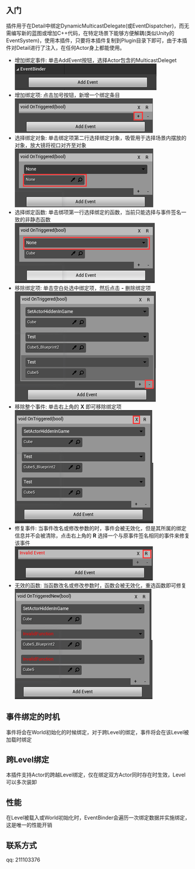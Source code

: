## 入门

插件用于在Detail中绑定DynamicMulticastDelegate(或EventDispatcher)，而无需编写新的蓝图或增加C++代码，在特定场景下能够方便解耦(类似Unity的EventSystem)，使用本插件，只要将本插件复制到Plugin目录下即可，由于本插件对Detail进行了注入，在任何Actor身上都能使用。

- 增加绑定事件: 单击AddEvent按钮，选择Actor包含的MulticastDeleget<br/>
![增加绑定事件](./GitImg/NewBindEvent.png)
- 增加绑定项: 点击加号按钮，新增一个绑定条目<br/>
![增加绑定项:](./GitImg/NewBindItem.png)
- 选择绑定对象: 单击绑定项第二行选择绑定对象，吸管用于选择场景内摆放的对象，放大镜将视口对齐至对象<br/>
![选择绑定对象](./GitImg/SelectObject.png)
- 选择绑定函数: 单击绑项第一行选择绑定的函数，当前只能选择与事件签名一致的非静态函数<br/>
![选择绑定函数](./GitImg/SelectFunction.png)
- 移除绑定项: 单击空白处选中绑定项，然后点击 **-** 删除绑定项<br/>
![移除绑定项](./GitImg/RemoveBindItem.png)
- 移除整个事件: 单击右上角的 **X** 即可移除绑定项<br/>
![移除整个事件](./GitImg/RemoveBindEvent.png)
- 修复事件: 当事件改名或修改参数的时，事件会被无效化，但是其所属的绑定信息并不会被清除，点击右上角的 **R** 选择一个与原事件签名相同的事件来修复该事件<br/>
![修复事件](./GitImg/FixInvalidEvent.png)
- 无效的函数: 当函数改名或修改参数时，函数会被无效化，重选函数即可修复<br/>
![无效的函数](./GitImg/InvalidFunction.png)

## 事件绑定的时机

事件将会在World初始化的时候绑定，对于跨Level的绑定，事件将会在该Level被加载时绑定

## 跨Level绑定

本插件支持Actor的跨越Level绑定，仅在绑定双方Actor同时存在时生效，Level可以多次装卸

## 性能

在Level被载入或World初始化时，EventBinder会遍历一次绑定数据并实施绑定，这是唯一的性能开销

## 联系方式

qq: 211103376
